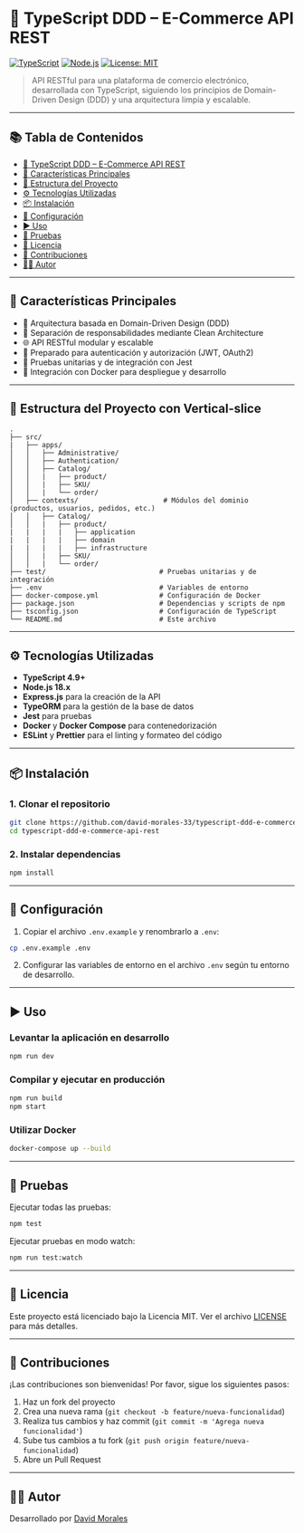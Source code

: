 # 🛒 TypeScript DDD – E-Commerce API REST

[![TypeScript](https://img.shields.io/badge/TypeScript-4.9-blue.svg)](https://www.typescriptlang.org/)
[![Node.js](https://img.shields.io/badge/Node.js-18.x-green.svg)](https://nodejs.org/)
[![License: MIT](https://img.shields.io/badge/License-MIT-yellow.svg)](LICENSE)

> API RESTful para una plataforma de comercio electrónico, desarrollada con TypeScript, siguiendo los principios de Domain-Driven Design (DDD) y una arquitectura limpia y escalable.

---

## 📚 Tabla de Contenidos

- [🛒 TypeScript DDD – E-Commerce API REST](#-typescript-ddd--e-commerce-api-rest)
- [🚀 Características Principales](#-características-principales)
- [📁 Estructura del Proyecto](#-estructura-del-proyecto)
- [⚙️ Tecnologías Utilizadas](#️-tecnologías-utilizadas)
- [📦 Instalación](#-instalación)
- [🔧 Configuración](#-configuración)
- [▶️ Uso](#️-uso)
- [🧪 Pruebas](#-pruebas)
- [📄 Licencia](#-licencia)
- [🤝 Contribuciones](#-contribuciones)
- [👨‍💻 Autor](#-autor)

---

## 🚀 Características Principales

- 🧩 Arquitectura basada en Domain-Driven Design (DDD)
- 📐 Separación de responsabilidades mediante Clean Architecture
- 🌐 API RESTful modular y escalable
- 🔐 Preparado para autenticación y autorización (JWT, OAuth2)
- 🧪 Pruebas unitarias y de integración con Jest
- 🐳 Integración con Docker para despliegue y desarrollo

---

## 📁 Estructura del Proyecto con Vertical-slice

```text
.
├── src/
|   ├── apps/
│   │   ├── Administrative/
│   │   ├── Authentication/
│   │   ├── Catalog/
│   │   |   ├── product/
│   │   |   ├── SKU/
│   │   |   └── order/
│   ├── contexts/                     # Módulos del dominio (productos, usuarios, pedidos, etc.)
│   │   ├── Catalog/
│   │   |   ├── product/
|   |   |   |   ├── application
|   |   |   |   ├── domain
|   |   |   |   ├── infrastructure
│   │   |   ├── SKU/
│   │   |   └── order/
├── test/                            # Pruebas unitarias y de integración
├── .env                             # Variables de entorno
├── docker-compose.yml               # Configuración de Docker
├── package.json                     # Dependencias y scripts de npm
├── tsconfig.json                    # Configuración de TypeScript
└── README.md                        # Este archivo
```

---

## ⚙️ Tecnologías Utilizadas

- **TypeScript 4.9+**
- **Node.js 18.x**
- **Express.js** para la creación de la API
- **TypeORM** para la gestión de la base de datos
- **Jest** para pruebas
- **Docker** y **Docker Compose** para contenedorización
- **ESLint** y **Prettier** para el linting y formateo del código

---

## 📦 Instalación

### 1. Clonar el repositorio

```bash
git clone https://github.com/david-morales-33/typescript-ddd-e-commerce-api-rest.git
cd typescript-ddd-e-commerce-api-rest
```

### 2. Instalar dependencias

```bash
npm install
```

---

## 🔧 Configuración

1. Copiar el archivo `.env.example` y renombrarlo a `.env`:

```bash
cp .env.example .env
```

2. Configurar las variables de entorno en el archivo `.env` según tu entorno de desarrollo.

---

## ▶️ Uso

### Levantar la aplicación en desarrollo

```bash
npm run dev
```

### Compilar y ejecutar en producción

```bash
npm run build
npm start
```

### Utilizar Docker

```bash
docker-compose up --build
```

---

## 🧪 Pruebas

Ejecutar todas las pruebas:

```bash
npm test
```

Ejecutar pruebas en modo watch:

```bash
npm run test:watch
```

---

## 📄 Licencia

Este proyecto está licenciado bajo la Licencia MIT. Ver el archivo [LICENSE](LICENSE) para más detalles.

---

## 🤝 Contribuciones

¡Las contribuciones son bienvenidas! Por favor, sigue los siguientes pasos:

1. Haz un fork del proyecto
2. Crea una nueva rama (`git checkout -b feature/nueva-funcionalidad`)
3. Realiza tus cambios y haz commit (`git commit -m 'Agrega nueva funcionalidad'`)
4. Sube tus cambios a tu fork (`git push origin feature/nueva-funcionalidad`)
5. Abre un Pull Request

---

## 👨‍💻 Autor

Desarrollado por [David Morales](https://github.com/david-morales-33)
